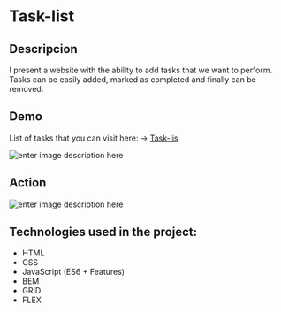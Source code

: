 # Task-list
## Descripcion

I present a website with the ability to add tasks that we want to perform. Tasks can be easily added, marked as completed and finally can be removed.

## Demo

List of tasks that you can visit here:  -> [Task-lis](https://slawekhups.github.io/Task-list/)

![enter image description here](https://slawekhups.github.io/Task-list/images/share.jpeg)

## Action

![enter image description here](.//images/new_task_list.gif)

## Technologies used in the project:

- HTML
- CSS
- JavaScript (ES6 + Features)
- BEM 
- GRID 
- FLEX
#